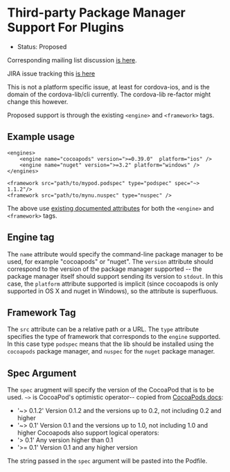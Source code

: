 # Third-party Package Manager Support For Plugins 
- Status: Proposed

Corresponding mailing list discussion [is here](http://markmail.org/message/5qvg6rwr4nz4q7mc).

JIRA issue tracking this [is here](https://issues.apache.org/jira/browse/CB-9825)

This is not a platform specific issue, at least for cordova-ios, and
is the domain of the cordova-lib/cli currently. The
cordova-lib re-factor might change this however.

Proposed support is through the existing `<engine>` and `<framework>` tags.

## Example usage

```
<engines>
    <engine name="cocoapods" version=">=0.39.0"  platform="ios" />
    <engine name="nuget" version=">=3.2" platform="windows" />
</engines>

<framework src="path/to/mypod.podspec" type="podspec" spec="~> 1.1.2"/>
<framework src="path/to/mynu.nuspec" type="nuspec" />
```

The above use [existing documented attributes](https://cordova.apache.org/docs/en/5.1.1/plugin_ref/spec.html) for both the `<engine>` and `<framework>` tags.

## Engine tag

The `name` attribute would specify the command-line package manager to be used, for example "cocoapods" or "nuget". The `version` attribute should correspond to the version of the package manager supported -- the package manager itself should support sending its version to `stdout`. In this case, the `platform` attribute supported is implicit (since cocoapods is only supported in OS X and nuget in Windows), so the attribute is superfluous.

## Framework Tag

The `src` attribute can be a relative path or a URL. The `type` attribute specifies the type of framework that corresponds to the `engine` supported. In this case type `podspec` means that the lib should be installed using the `cocoapods` package manager, and `nuspec` for the `nuget` package manager.

## Spec Argument

The `spec` arugment will specify the version of the CocoaPod that is to be used. `~>` is CocoaPod's optimistic operator-- copied from [CocoaPods docs](http://guides.cocoapods.org/using/the-podfile.html): 
  - '~> 0.1.2' Version 0.1.2 and the versions up to 0.2, not including 0.2 and higher
  - '~> 0.1' Version 0.1 and the versions up to 1.0, not including 1.0 and higher
Cocoapods also support logical operators:
  - '> 0.1' Any version higher than 0.1
  - '>= 0.1' Version 0.1 and any higher version

The string passed in the `spec` argument will be pasted into the Podfile.  

